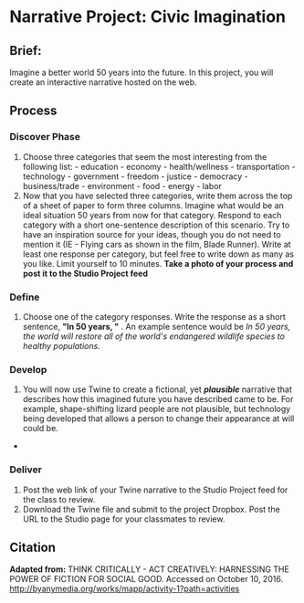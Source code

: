 # Narrative Project: Civic Imagination

## Brief:

Imagine a better world 50 years into the future. In this project, you will create an interactive narrative hosted on the web.

## Process

### Discover Phase
  1. Choose three categories that seem the most interesting from the following list:
    - education
    - economy
    - health/wellness
    - transportation
    - technology
    - government
    - freedom
    - justice
    - democracy
    - business/trade
    - environment
    - food
    - energy
    - labor
  2. Now that you have selected three categories, write them across the top of a sheet of paper to form three columns. Imagine what would be an ideal situation 50 years from now for that category. Respond to each category with a short one-sentence description of this scenario. Try to have an inspiration source for your ideas, though you do not need to mention it (IE - Flying cars as shown in the film, Blade Runner). Write at least one response per category, but feel free to write down as many as you like. Limit yourself to 10 minutes. **Take a photo of your process and post it to the Studio Project feed**

### Define

1. Choose one of the category responses. Write the response as a short sentence, **"In 50 years, "** . An example sentence would be *In 50 years, the world will restore all of the world's endangered wildlife species to healthy populations.*

### Develop

1. You will now use Twine to create a fictional, yet ***plausible*** narrative that describes how this imagined future you have described came to be. For example, shape-shifting lizard people are not plausible, but technology being developed that allows a person to change their appearance at will could be.
  -  

### Deliver

1. Post the web link of your Twine narrative to the Studio Project feed for the class to review.
2. Download the Twine file and submit to the project Dropbox. Post the URL to the Studio page for your classmates to review.

## Citation
**Adapted from:** THINK CRITICALLY - ACT CREATIVELY: HARNESSING THE POWER OF FICTION FOR SOCIAL GOOD. Accessed on October 10, 2016. http://byanymedia.org/works/mapp/activity-1?path=activities